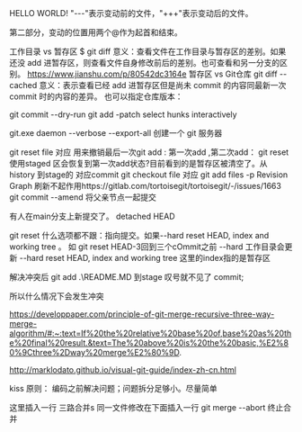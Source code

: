 HELLO WORLD! 
"---"表示变动前的文件，"+++"表示变动后的文件。

第二部分，变动的位置用两个@作为起首和结束。

工作目录 vs 暂存区
$ git diff <filename>
意义：查看文件在工作目录与暂存区的差别。如果还没 add 进暂存区，则查看文件自身修改前后的差别。也可查看和另一分支的区别。
https://www.jianshu.com/p/80542dc3164e
暂存区 vs Git仓库
git diff --cached <filename>
意义：表示查看已经 add 进暂存区但是尚未 commit 的内容同最新一次 commit 时的内容的差异。 也可以指定仓库版本：

git commit --dry-run
git add -patch select hunks interactively 

git.exe daemon --verbose --export-all 创建一个 git 服务器

git reset file 对应 用来撤销最后一次git add : 第一次add ,第二次add： git reset 使用staged 区会恢复到第一次add状态?目前看到的是暂存区被清空了。从history 到stage的 对应commit
git checkout file 对应 git add files 
-p
Revision Graph 刷新不起作用https://gitlab.com/tortoisegit/tortoisegit/-/issues/1663
git commit --amend 将父亲节点一起提交

有人在main分支上新提交了。
detached HEAD

git reset  什么选项都不跟：指向提交。如果--hard  reset HEAD, index and working tree 。 如 git reset HEAD-3回到三个cOmmit之前 --hard 工作目录会更新
  --hard                reset HEAD, index and working tree 这里的index指的是暂存区

解决冲突后 git add .\README.MD 到stage 叹号就不见了
commit;

所以什么情况下会发生冲突

https://developpaper.com/principle-of-git-merge-recursive-three-way-merge-algorithm/#:~:text=If%20the%20relative%20base%20of,base%20as%20the%20final%20result.&text=The%20above%20is%20the%20basic,%E2%80%9Cthree%2Dway%20merge%E2%80%9D.

http://marklodato.github.io/visual-git-guide/index-zh-cn.html

kiss 原则： 编码之前解决问题；问题拆分足够小。尽量简单

这里插入一行
三路合并s
同一文件修改在下面插入一行
git merge --abort 终止合并